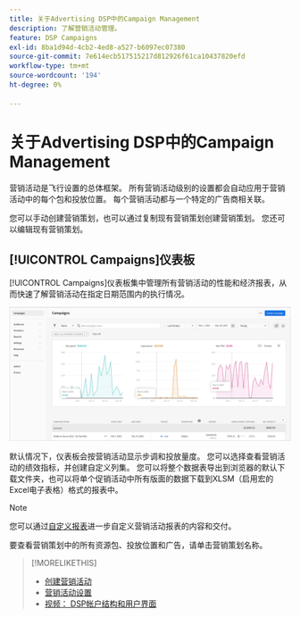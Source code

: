 ```yaml
---
title: 关于Advertising DSP中的Campaign Management
description: 了解营销活动管理。
feature: DSP Campaigns
exl-id: 8ba1d94d-4cb2-4ed8-a527-b6097ec07380
source-git-commit: 7e614ecb517515217d812926f61ca10437820efd
workflow-type: tm+mt
source-wordcount: '194'
ht-degree: 0%

---
```


# 关于Advertising DSP中的Campaign Management

营销活动是飞行设置的总体框架。 所有营销活动级别的设置都会自动应用于营销活动中的每个包和投放位置。 每个营销活动都与一个特定的广告商相关联。

您可以手动创建营销策划，也可以通过复制现有营销策划创建营销策划。 您还可以编辑现有营销策划。

## [!UICONTROL Campaigns]仪表板

<!-- standardize on "dashboard" or "view" -->
[!UICONTROL Campaigns]仪表板集中管理所有营销活动的性能和经济报表，从而快速了解营销活动在指定日期范围内的执行情况。

![营销活动信息板](/help/dsp/assets/campaign-dashboard.png)

默认情况下，仪表板会按营销活动显示步调和投放量度。 您可以选择查看营销活动的绩效指标，并创建自定义列集。 您可以将整个数据表导出到浏览器的默认下载文件夹，也可以将单个促销活动中所有版面的数据下载到XLSM（启用宏的Excel电子表格）格式的报表中。

>[!NOTE]
>
>您可以通过[自定义报表](/help/dsp/reports/report-about.md)进一步自定义营销活动报表的内容和交付。

要查看营销策划中的所有资源包、投放位置和广告，请单击营销策划名称。

>[!MORELIKETHIS]
>
>* [创建营销活动](campaign-create.md)
>* [营销活动设置](campaign-settings.md)
>* [视频： DSP帐户结构和用户界面](https://experienceleague.adobe.com/docs/advertising-learn/tutorials/dsp/ui.html)

